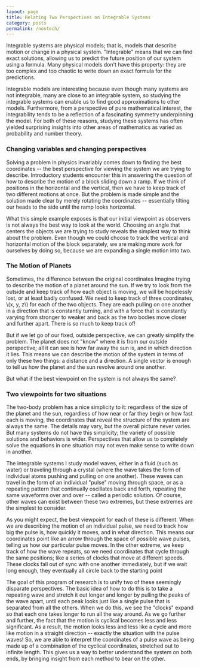 ```yaml
---
layout: page
title: Relating Two Perspectives on Integrable Systems
category: posts
permalink: /nontech/
---
```


Integrable systems are physical models; that is, models that describe motion or change in a physical system.
"Integrable" means that we can find exact solutions, allowing us to predict the future position of our system using a formula.
Many physical models don't have this property: they are too complex and too chaotic to write down an exact formula for the predictions.

Integrable models are interesting because even though many systems are not integrable, many are close to an integrable system, so studying the integrable systems can enable us to find good approximations to other models.
Furthermore, from a perspective of pure mathematical interest, the integrability tends to be a reflection of a fascinating symmetry underpinning the model.
For both of these reasons, studying these systems has often yielded surprising insights into other areas of mathematics as varied as probability and number theory.

### Changing variables and changing perspectives

Solving a problem in physics invariably comes down to finding the best coordinates -- the best perspective for viewing the system we are trying to describe.
Introductory students encounter this in answering the question of how to describe the motion of a block sliding down a ramp.
If we think of positions in the horizontal and the vertical, then we have to keep track of two different motions at once.
But the problem is made simple and the solution made clear by merely rotating the coordinates -- essentially tilting our heads to the side until the ramp looks horizontal.

What this simple example exposes is that our initial viewpoint as observers is not always the best way to look at the world.
Choosing an angle that centers the objects we are trying to study reveals the simplest way to think about the problem.
Even though we could choose to track the vertical and horizontal motion of the block separately, we are making more work for ourselves by doing so, because we are expanding a single motion into two.

### The Motion of Planets

Sometimes, the difference between the original coordinates
Imagine trying to describe the motion of a planet around the sun.
If we try to look from the outside and keep track of how each object is moving, we will be hopelessly lost, or at least badly confused.
We need to keep track of three coordinates, \\(x, y, z\\) for each of the two objects.
They are each pulling on one another in a direction that is constantly turning, and with a force that is constantly varying from stronger to weaker and back as the two bodies move closer and further apart.
There is so much to keep track of!

But if we let go of our fixed, outside perspective, we can greatly simplify the problem.
The planet does not "know" where it is from our outside perspective; all it can see is how far away the sun is, and in which direction it lies.
This means we can describe the motion of the system in terms of only these two things: a distance and a direction.
A single vector is enough to tell us how the planet and the sun revolve around one another.

But what if the best viewpoint on the system is not always the same?

### Two viewpoints for two situations

The two-body problem has a nice simplicity to it: regardless of the size of the planet and the sun, regardless of how near or far they begin or how fast each is moving, the coordinates that reveal the structure of the system are always the same.
The details may vary, but the overall picture never varies.
But many systems do not have this simplicity; the variety of possible solutions and behaviors is wider.
Perspectives that allow us to completely solve the equations in one situation may not even make sense to write down in another.

The integrable systems I study model waves, either in a fluid (such as water) or traveling through a crystal (where the wave takes the form of individual atoms pushing and pulling on one another).
These waves can travel in the form of an individual "pulse" moving through space, or as a repeating pattern that continually oscillates back and forth, repeating the same waveforms over and over -- called a periodic solution.
Of course, other waves can exist between these two extremes, but these extremes are the simplest to consider.

As you might expect, the best viewpoint for each of these is different.
When we are describing the motion of an individual pulse, we need to track how big the pulse is, how quickly it moves, and in what direction.
This means our coordinates point like an arrow through the space of possible wave pulses, telling us how our particular pulse moves.
In the other extreme, we keep track of how the wave repeats, so we need coordinates that cycle through the same positions; like a series of clocks that move at different speeds.
These clocks fall out of sync with one another immediately, but if we wait long enough, they eventually all circle back to the starting point

The goal of this program of research is to unify two of these seemingly disparate perspectives.
The basic idea of how to do this is to take a repeating wave and stretch it out longer and longer by pulling the peaks of the wave apart, until each peak looks just like a single pulse that is separated from all the others.
When we do this, we see the "clocks" expand so that each one takes longer to run all the way around.
As we go further and further, the fact that the motion is cyclical becomes less and less significant.
As a result, the motion looks less and less like a cycle and more like motion in a straight direction -- exactly the situation with the pulse waves!
So, we are able to interpret the coordinates of a pulse wave as being made up of a combination of the cyclical coordinates, stretched out to infinite length.
This gives us a way to better understand the system on both ends, by bringing insight from each method to bear on the other.